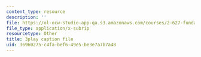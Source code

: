```yaml
---
content_type: resource
description: ''
file: https://ol-ocw-studio-app-qa.s3.amazonaws.com/courses/2-627-fundamentals-of-photovoltaics-fall-2013/36960275c4fabef649e5be3e7a7b7a48_lLcDbHI5KGU.srt
file_type: application/x-subrip
resourcetype: Other
title: 3play caption file
uid: 36960275-c4fa-bef6-49e5-be3e7a7b7a48
---
```

